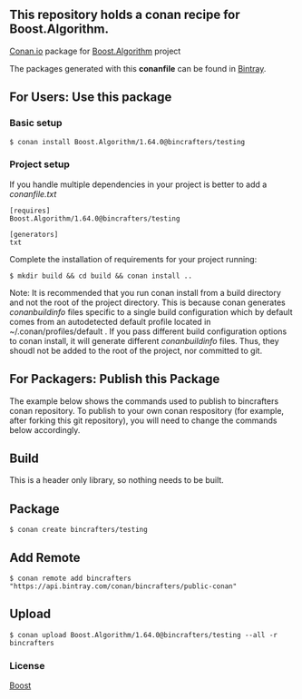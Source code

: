 ## This repository holds a conan recipe for Boost.Algorithm.

[Conan.io](https://conan.io) package for [Boost.Algorithm](https://github.com/Boostorg/Algorithm) project

The packages generated with this **conanfile** can be found in [Bintray](https://bintray.com/bincrafters/public-conan/Boost.Algorithm%3Abincrafters).

## For Users: Use this package

### Basic setup

    $ conan install Boost.Algorithm/1.64.0@bincrafters/testing

### Project setup

If you handle multiple dependencies in your project is better to add a *conanfile.txt*

    [requires]
    Boost.Algorithm/1.64.0@bincrafters/testing

    [generators]
    txt

Complete the installation of requirements for your project running:</small></span>

    $ mkdir build && cd build && conan install ..
	
Note: It is recommended that you run conan install from a build directory and not the root of the project directory.  This is because conan generates *conanbuildinfo* files specific to a single build configuration which by default comes from an autodetected default profile located in ~/.conan/profiles/default .  If you pass different build configuration options to conan install, it will generate different *conanbuildinfo* files.  Thus, they shoudl not be added to the root of the project, nor committed to git. 

## For Packagers: Publish this Package

The example below shows the commands used to publish to bincrafters conan repository. To publish to your own conan respository (for example, after forking this git repository), you will need to change the commands below accordingly. 

## Build  

This is a header only library, so nothing needs to be built.

## Package 

    $ conan create bincrafters/testing
	
## Add Remote

	$ conan remote add bincrafters "https://api.bintray.com/conan/bincrafters/public-conan"

## Upload

    $ conan upload Boost.Algorithm/1.64.0@bincrafters/testing --all -r bincrafters

### License
[Boost](LICENSE)
